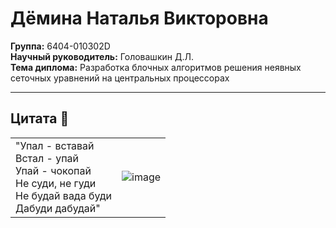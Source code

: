# Дёмина Наталья Викторовна

**Группа:** 6404-010302D  
**Научный руководитель:** Головашкин Д.Л.  
**Тема диплома:** Разработка блочных алгоритмов решения неявных сеточных уравнений на центральных процессорах

---

## Цитата :muscle:

|  |  |
|---------|------------|
| "Упал - вставай  <br> Встал - упай  <br> Упай - чокопай  <br> Не суди, не гуди  <br> Не будай вада буди  <br> Дабуди дабудай" | ![image](https://github.com/user-attachments/assets/b0b12e8e-e6d8-41b2-8d36-429fcbb0b470) |
